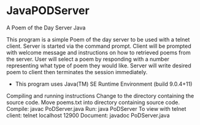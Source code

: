 # JavaPODServer
A Poem of the Day Server Java



  This program is a simple Poem of the day server to be used with a telnet client.  Server is started via the command
  prompt. Client will be prompted with welcome message and instructions on how to retrieved poems from the server.
  User will select a poem by responding with a number representing what type of poem they would like.
  Server will write desired poem to client then terminates the session immediately. 

 * This program uses Java(TM) SE Runtime Environment (build 9.0.4+11)

  Compiling and running instructions
  Change to the directory containing the source code.
  Move poems.txt into directory containing source code.
  Compile:    javac PoDServer.java
  Run:        java PoDServer
  To view with telnet client: telnet localhost 12900
  Document:   javadoc PoDServer.java
